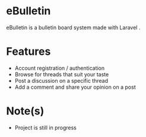 # eBulletin
eBulletin is a bulletin board system made with Laravel .

# Features

  - Account registration / authentication
  - Browse for threads that suit your taste
  - Post a discussion on a specific thread
  - Add a comment and share your opinion on a post

# Note(s)
  - Project is still in progress
 
